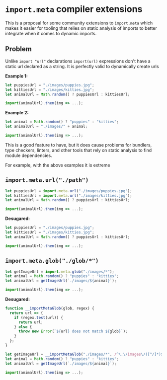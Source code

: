 # `import.meta` compiler extensions

This is a proposal for some community extensions to `import.meta` which makes
it easier for tooling that relies on static analysis of imports to better
integrate when it comes to dynamic imports.

## Problem

Unlike `import "url"` declarations `import(url)` expressions don't have a
static url declared as a string. It is perfectly valid to dynamically create
urls

**Example 1:**

```js
let puppiesUrl = "./images/puppies.jpg";
let kittiesUrl = "./images/kitties.jpg";
let animalUrl = Math.random() ? puppiesUrl : kittiesUrl;

import(animalUrl).then(img => ...);
```

**Example 2:**

```js
let animal = Math.random() ? "puppies" : "kitties";
let animalUrl = "./images/" + animal;

import(animalUrl).then(img => ...);
```

This is a good feature to have, but it does cause problems for bundlers, type
checkers, linters, and other tools that rely on static analysis to find module
dependencies.

For example, with the above examples it is extreme

## `import.meta.url("./path")`

```js
let puppiesUrl = import.meta.url("./images/puppies.jpg");
let kittiesUrl = import.meta.url("./images/kitties.jpg");
let animalUrl = Math.random() ? puppiesUrl : kittiesUrl;

import(animalUrl).then(img => ...);
```

**Desugared:**

```js
let puppiesUrl = "./images/puppies.jpg";
let kittiesUrl = "./images/kitties.jpg";
let animalUrl = Math.random() ? puppiesUrl : kittiesUrl;

import(animalUrl).then(img => ...);
```

## `import.meta.glob("./glob/*")`

```js
let getImageUrl = import.meta.glob("./images/*");
let animal = Math.random() ? "puppies" : "kitties";
let animalUrl = getImageUrl(`./images/${animal}`);

import(animalUrl).then(img => ...);
```

**Desugared:**

```js
function __importMetaGlob(glob, regex) {
  return url => {
    if (regex.test(url)) {
      return url;
    } else {
      throw new Error(`${url} does not match ${glob}`);
    }
  };
}

let getImageUrl = __importMetaGlob("./images/*", /^\.\/images\/([^/]*)$/);
let animal = Math.random() ? "puppies" : "kitties";
let animalUrl = getImageUrl(`./images/${animal}`);

import(animalUrl).then(img => ...);
```
